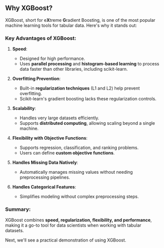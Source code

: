 ## Why XGBoost?

XGBoost, short for e**X**treme **G**radient Boosting, is one of the most popular machine learning tools for tabular data. Here's why it stands out:

### Key Advantages of XGBoost:

1. **Speed**:

   * Designed for high performance.
   * Uses **parallel processing** and **histogram-based learning** to process data faster than other libraries, including scikit-learn.

2. **Overfitting Prevention**:

   * Built-in **regularization techniques** (L1 and L2) help prevent overfitting.
   * Scikit-learn's gradient boosting lacks these regularization controls.

3. **Scalability**:

   * Handles very large datasets efficiently.
   * Supports **distributed computing**, allowing scaling beyond a single machine.

4. **Flexibility with Objective Functions**:

   * Supports regression, classification, and ranking problems.
   * Users can define **custom objective functions**.

5. **Handles Missing Data Natively**:

   * Automatically manages missing values without needing preprocessing pipelines.

6. **Handles Categorical Features**:

   * Simplifies modeling without complex preprocessing steps.

### Summary:

XGBoost combines **speed, regularization, flexibility, and performance**, making it a go-to tool for data scientists when working with tabular datasets.

Next, we'll see a practical demonstration of using XGBoost.
